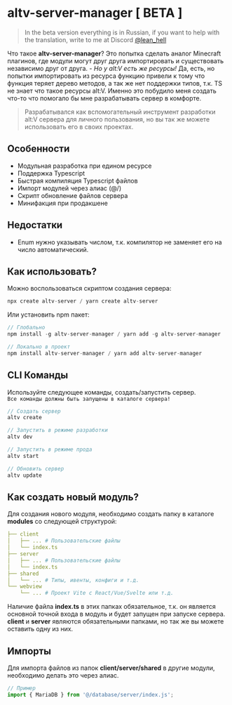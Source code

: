 # altv-server-manager [ BETA ]

> In the beta version everything is in Russian, if you want to help with the translation, write to me at Discord [@lean_hell](https://discord.com/)

Что такое **altv-server-manager**? Это попытка сделать аналог Minecraft плагинов, где модули могут друг друга импортировать и существовать независимо друг от друга. *- Но у alt:V есть же ресурсы!* Да, есть, но попытки импортировать из ресурса функцию привели к тому что функция теряет дерево методов, а так же нет поддержки типов, т.к. TS не знает что такое ресурсы alt:V. Именно это побудило меня создать что-то что помогало бы мне разрабатывать сервер в комфорте.
> Разрабатывался как  вспомогательный инструмент разработки alt:V сервера для личного пользования, но вы так же можете использовать его в своих проектах.

## Особенности
- Модульная разработка при едином ресурсе
- Поддержка Typescript
- Быстрая компиляция Typescript файлов
- Импорт модулей через алиас (@/)
- Скрипт обновление файлов сервера
- Минифакция при продакшене

## Недостатки
- Enum нужно указывать числом, т.к. компилятор не заменяет его на число автоматический.

## Как использовать?
Можно воспользоваться скриптом создания сервера:
```js
npx create altv-server / yarn create altv-server
```
Или установить npm пакет:
```js
// Глобально
npm install -g altv-server-manager / yarn add -g altv-server-manager

// Локально в проект
npm install altv-server-manager / yarn add altv-server-manager
```

## CLI Команды

Используйте следующее команды, создать/запустить сервер.  
`Все команды должны быть запущены в каталоге сервера!`
```js
// Создать сервер
altv create

// Запустить в режиме разработки
altv dev

// Запустить в режиме прода
altv start

// Обновить сервер
altv update
```

## Как создать новый модуль?
Для создания нового модуля, необходимо создать папку в каталоге **modules** со следующей структурой:
```yaml
├── client 
│   ├── ... # Пользовательские файлы
│   └── index.ts
├── server
│   ├── ... # Пользовательские файлы
│   └── index.ts
├── shared 
│   └── ... # Типы, ивенты, конфиги и т.д.
└── webview 
    └── ... # Проект Vite с React/Vue/Svelte или т.д.
```
Наличие файла **index.ts** в этих папках обязательное, т.к. он является основной точной входа в модуль и будет запущен при запуске сервера.
**client** и **server** являются обязательными папками, но так же вы можете оставить одну из них. 

## Импорты
Для импорта файлов из папок **client/server/shared** в другие модули, необходимо делать это через алиас. 
```js
// Пример
import { MariaDB } from '@/database/server/index.js';
```